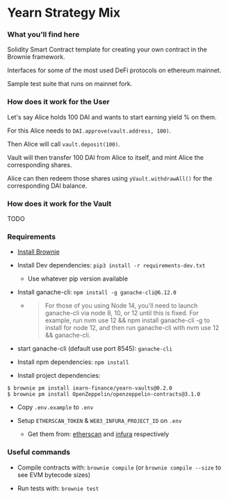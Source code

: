 # Yearn Strategy Mix

### What you'll find here

Solidity Smart Contract template for creating your own contract in the Brownie framework.

Interfaces for some of the most used DeFi protocols on ethereum mainnet.

Sample test suite that runs on mainnet fork.

### How does it work for the User

Let's say Alice holds 100 DAI and wants to start earning yield % on them.

For this Alice needs to `DAI.approve(vault.address, 100)`.

Then Alice will call `vault.deposit(100)`.

Vault will then transfer 100 DAI from Alice to itself, and mint Alice the corresponding shares.

Alice can then redeem those shares using `yVault.withdrawAll()` for the corresponding DAI balance.

### How does it work for the Vault

TODO

### Requirements

- [Install Brownie](https://eth-brownie.readthedocs.io/en/stable/install.html)

- Install Dev dependencies: `pip3 install -r requirements-dev.txt`

  - Use whatever pip version available

- Install ganache-cli: `npm install -g ganache-cli@6.12.0`

  - > For those of you using Node 14, you'll need to launch ganache-cli via node 8, 10, or 12 until this is fixed. For example, run nvm use 12 && npm install ganache-cli -g to install for node 12, and then run ganache-cli with nvm use 12 && ganache-cli.

- start ganache-cli (default use port 8545): `ganache-cli`

- Install npm dependencies: `npm install`

- Install project dependencies:

```
$ brownie pm install iearn-finance/yearn-vaults@0.2.0
$ brownie pm install OpenZeppelin/openzeppelin-contracts@3.1.0
```

- Copy `.env.example` to `.env`

- Setup `ETHERSCAN_TOKEN` & `WEB3_INFURA_PROJECT_ID` on `.env`
  - Get them from: [etherscan](https://etherscan.io/apis) and [infura](https://infura.io/) respectively

### Useful commands

- Compile contracts with: `brownie compile` (or `brownie compile --size` to see EVM bytecode sizes)

- Run tests with: `brownie test`
